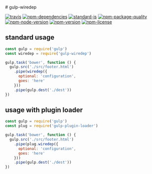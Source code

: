 # gulp-wiredep

[![travis](https://img.shields.io/travis/ivoputzer/gulp-wiredep.svg?style=flat-square)](https://travis-ci.org/ivoputzer/gulp-wiredep) [![npm-dependencies](https://img.shields.io/badge/dependencies-none-blue.svg?style=flat-square&colorB=44CC11)](package.json) [![standard-js](https://img.shields.io/badge/coding%20style-standard-brightgreen.svg?style=flat-square)](http://standardjs.com/) [![npm-package-quality](http://npm.packagequality.com/shield/gulp-wiredep.svg?style=flat-square&colorB=44CC11)](http://packagequality.com/#?package=gulp-wiredep) [![npm-node-version](https://img.shields.io/badge/node-4%2B-blue.svg?style=flat-square)](https://nodejs.org/docs/v4.0.0/api) [![npm-version](https://img.shields.io/npm/v/gulp-wiredep.svg?style=flat-square&colorB=007EC6)](https://www.npmjs.com/package/gulp-wiredep) [![npm-license](https://img.shields.io/npm/l/gulp-wiredep.svg?style=flat-square&colorB=007EC6)](https://spdx.org/licenses/MIT)

## standard usage

```javascript
const gulp = require('gulp')
const wiredep = require('gulp-wiredep')

gulp.task('bower', function () {
  gulp.src('./src/footer.html')
    .pipe(wiredep({
      optional: 'configuration',
      goes: 'here'
    }))
    .pipe(gulp.dest('./dest'))
})
```

## usage with plugin loader

```javascript
const gulp = require('gulp')
const plug = require('gulp-plugin-loader')

gulp.task('bower', function () {
  gulp.src('./src/footer.html')
    .pipe(plug.wiredep({
      optional: 'configuration',
      goes: 'here'
    }))
    .pipe(gulp.dest('./dest'))
})
```
